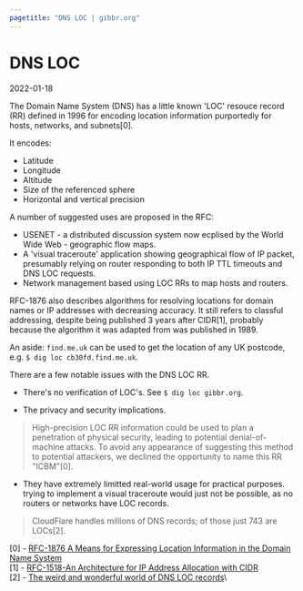 ```yaml
---
pagetitle: "DNS LOC | gibbr.org"
---
```


# DNS LOC

2022-01-18

The Domain Name System (DNS) has a little known 'LOC' resouce record (RR) defined in 1996 for encoding location information purportedly for hosts, networks, and subnets[0].

It encodes:

- Latitude
- Longitude
- Altitude
- Size of the referenced sphere
- Horizontal and vertical precision

A number of suggested uses are proposed in the RFC:

- USENET - a distributed discussion system now ecplised by the World Wide Web - geographic flow maps.
- A 'visual traceroute' application showing geographical flow of IP packet, presumably relying on router responding to both IP TTL timeouts and DNS LOC requests.
- Network management based using LOC RRs to map hosts and routers.

RFC-1876 also describes algorithms for resolving locations for domain names or IP addresses with decreasing accuracy.
It still refers to classful addressing, despite being published 3 years after CIDR[1], probably because the algorithm it was adapted from was published in 1989.

An aside: `find.me.uk` can be used to get the location of any UK postcode, e.g. `$ dig loc cb30fd.find.me.uk`.

There are a few notable issues with the DNS LOC RR.

- There's no verification of LOC's. See `$ dig loc gibbr.org`.

- The privacy and security implications.

> High-precision LOC RR information could be used to plan a penetration of physical security, leading to potential denial-of-machine attacks. To avoid any appearance of suggesting this method to potential attackers, we declined the opportunity to name this RR "ICBM"[0].

- They have extremely limitted real-world usage for practical purposes. trying to implement a visual traceroute would just not be possible, as no routers or networks have LOC records.

> CloudFlare handles millions of DNS records; of those just 743 are LOCs[2].

[0] - [RFC-1876 A Means for Expressing Location Information in the Domain Name System](https://datatracker.ietf.org/doc/html/rfc1876)\
[1] - [RFC-1518-An Architecture for IP Address Allocation with CIDR](https://datatracker.ietf.org/doc/html/rfc1518)\
[2] - [The weird and wonderful world of DNS LOC records](https://blog.cloudflare.com/the-weird-and-wonderful-world-of-dns-loc-records/)\
